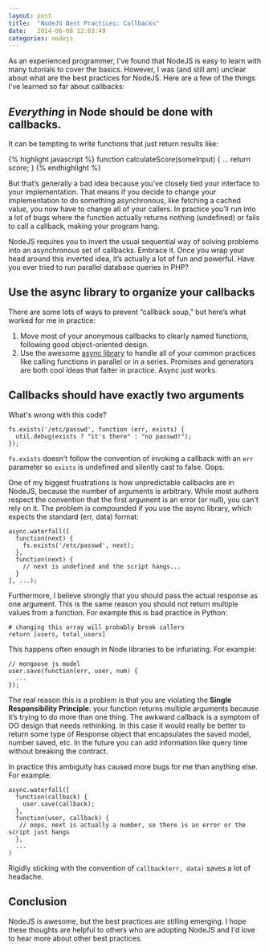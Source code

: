 ```yaml
---
layout: post
title:  "NodeJS Best Practices: Callbacks"
date:   2014-06-08 12:03:49
categories: nodejs
---
```


As an experienced programmer, I've found that NodeJS is easy to learn with many tutorials to cover the basics.  However, I was (and still am) unclear about what are the best practices for NodeJS. Here are a few of the things I've learned so far about callbacks:

## _Everything_ in Node should be done with callbacks.

It can be tempting to write functions that just return results like:

{% highlight javascript %}
  function calculateScore(someInput) {
    …
    return score;
  }
{% endhighlight %}

But that’s generally a bad idea because you’ve closely tied your interface to your implementation.  That means if you decide to change your implementation to do something asynchronous, like fetching a cached value, you now have to change all of your callers.  In practice you’ll run into a lot of bugs where the function actually returns nothing (undefined) or fails to call a callback, making your program hang.

NodeJS requires you to invert the usual sequential way of solving problems into an asynchronous set of callbacks.  Embrace it.  Once you wrap your head around this inverted idea, it’s actually a lot of fun and powerful.  Have you ever tried to run parallel database queries in PHP?

## Use the async library to organize your callbacks

There are some lots of ways to prevent “callback soup,” but here’s what worked for me in practice:

1.  Move most of your anonymous callbacks to clearly named functions, following good object-oriented design.
2.  Use the awesome [async library](https://github.com/caolan/async) to handle all of your common practices like calling functions in parallel or in a series.  Promises and generators are both cool ideas that falter in practice.  Async just works.

## Callbacks should have **exactly two** arguments

What's wrong with this code?

    fs.exists('/etc/passwd', function (err, exists) {
      util.debug(exists ? "it's there" : "no passwd!");
    });

`fs.exists` doesn't follow the convention of invoking a callback with an `err` parameter so `exists` is undefined and silently cast to false. Oops.

One of my biggest frustrations is how unpredictable callbacks are in NodeJS, because the number of arguments is arbitrary. While most authors respect the convention that the first argument is an error (or null), you can't rely on it.  The problem is compounded if you use the async library, which expects the standard (err, data) format:

    async.waterfall([
      function(next) {
        fs.exists('/etc/passwd', next);
      },
      function(next) {
        // next is undefined and the script hangs...
      }
    ], ...);

Furthermore, I believe strongly that you should pass the actual response as one argument.  This is the same reason you should not return multiple values from a function.  For example this is bad practice in Python:

    # changing this array will probably break callers
    return [users, total_users]

This happens often enough in Node libraries to be infuriating.  For example:

    // mongoose js model
    user.save(function(err, user, num) {
      ...
    });

The real reason this is a problem is that you are violating the **Single Responsibility Principle**: your function returns multiple arguments because it’s trying to do more than one thing.  The awkward callback is a symptom of OO design that needs rethinking.  In this case it would really be better to return some type of Response object that encapsulates the saved model, number saved, etc.  In the future you can add information like query time without breaking the contract.

In practice this ambiguity has caused more bugs for me than anything else.  For example:

    async.waterfall([
      function(callback) {
        user.save(callback);
      },
      function(user, callback) {
       // oops, next is actually a number, so there is an error or the script just hangs
      },
      ...
    )

Rigidly sticking with the convention of `callback(err, data)` saves a lot of headache.

## Conclusion

NodeJS is awesome, but the best practices are stilling emerging.  I hope these thoughts are helpful to others who are adopting NodeJS and I'd love to hear more about other best practices.





